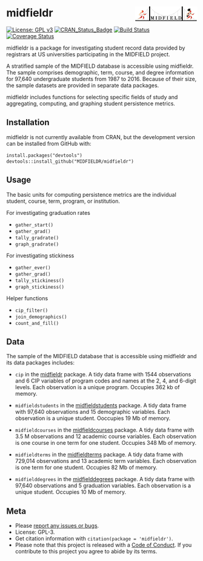 
# midfieldr <a href="https://engineering.purdue.edu/MIDFIELD" target="blank"><img src="man/figures/midfieldcut.png" align="right"/></a>

[![License: GPL
v3](man/figures/License-GPL-v3-blue.svg)](https://www.gnu.org/licenses/gpl-3.0)
[![CRAN\_Status\_Badge](http://www.r-pkg.org/badges/version/midfieldr)](http://cran.r-project.org/package=midfieldr)
[![Build
Status](https://travis-ci.org/MIDFIELDR/midfieldr.svg?branch=master)](https://travis-ci.org/MIDFIELDR/midfieldr)
[![Coverage
Status](https://img.shields.io/codecov/c/github/MIDFIELDR/midfieldr/master.svg)](https://codecov.io/github/MIDFIELDR/midfieldr?branch=master)

midfieldr is a package for investigating student record data provided by
registrars at US universities participating in the MIDFIELD project.

A stratified sample of the MIDFIELD database is accessible using
midfieldr. The sample comprises demographic, term, course, and degree
information for 97,640 undergraduate students from 1987 to 2016. Because
of their size, the sample datasets are provided in separate data
packages.

midfieldr includes functions for selecting specific fields of study and
aggregating, computing, and graphing student persistence metrics.

## Installation

midfieldr is not currently available from CRAN, but the development
version can be installed from GitHub with:

    install.packages("devtools")
    devtools::install_github("MIDFIELDR/midfieldr")

## Usage

The basic units for computing persistence metrics are the individual
student, course, term, program, or institution.

For investigating graduation rates

  - `gather_start()`
  - `gather_grad()`
  - `tally_gradrate()`
  - `graph_gradrate()`

For investigating stickiness

  - `gather_ever()`
  - `gather_grad()`
  - `tally_stickiness()`
  - `graph_stickiness()`

Helper functions

  - `cip_filter()`
  - `join_demographics()`
  - `count_and_fill()`

## Data

The sample of the MIDFIELD database that is accessible using midfieldr
and its data packages includes:

  - `cip` in the [midfieldr](https://github.com/MIDFIELDR/midfieldr)
    package. A tidy data frame with 1544 observations and 6 CIP
    variables of program codes and names at the 2, 4, and 6-digit
    levels. Each observation is a unique program. Occupies 362 kb of
    memory.

  - `midfieldstudents` in the
    [midfieldstudents](https://github.com/MIDFIELDR/midfieldstudents)
    package. A tidy data frame with 97,640 observations and 15
    demographic variables. Each observation is a unique student.
    Ooccupies 19 Mb of memory.

  - `midfieldcourses` in the
    [midfieldcourses](https://github.com/MIDFIELDR/midfieldcourses)
    package. A tidy data frame with 3.5 M observations and 12 academic
    course variables. Each observation is one course in one term for one
    student. Occupies 348 Mb of memory.

  - `midfieldterms` in the
    [midfieldterms](https://github.com/MIDFIELDR/midfieldterms) package.
    A tidy data frame with 729,014 observations and 13 academic term
    variables. Each observation is one term for one student. Occupies 82
    Mb of memory.

  - `midfielddegrees` in the
    [midfielddegrees](https://github.com/MIDFIELDR/midfielddegrees)
    package. A tidy data frame with 97,640 observations and 5 graduation
    variables. Each observation is a unique student. Occupies 10 Mb of
    memory.

## Meta

  - Please [report any issues or
    bugs](https://github.com/MIDFIELDR/midfieldr/issues).
  - License: GPL-3.
  - Get citation information with `citation(package = 'midfieldr')`.
  - Please note that this project is released with a [Code of
    Conduct](CONDUCT.md). If you contribute to this project you agree to
    abide by its terms.
